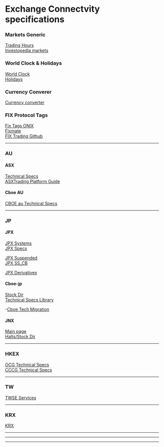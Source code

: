 # Exchange Connectvity specifications

### Markets Generic
[Trading Hours](https://www.tradinghours.com/markets)<br />
[Investopedia markets](https://www.investopedia.com/ask/answers/040115/when-do-stock-market-exchanges-close.asp) <br />

### World Clock & Holidays<br />
[World Clock](https://www.timeanddate.com/worldclock/personal.html?cities=179,136,248,102,236,176)<br />
[Holidays](https://www.timeanddate.com/calendar/?year=2023&country=26)<br />

### Currency Converer<br />
[Currency converter](https://finance.yahoo.com/currency-converter/)<br />

### FIX Protocol Tags<br />
[Fix Tags ONIX](https://www.onixs.biz/fix-dictionary/4.4/fields_by_tag.html)<br />
[Fixmate](https://fiximate.fixtrading.org/)<br />
[FIX Trading Github](https://github.com/FIXTradingCommunity)<br />

-------------------------------------------------------------
### AU<br />
#### ASX<br />
[Technical Specs](https://www.asxonline.com/public/documents/asx-trade-technical-library.html)<br />
[ASXTrading Platform Guide](https://www.asx.com.au/documents/products/asx-24-trading-platform-guide.pdf)<br />

#### Cboe AU<br />
[CBOE au Technical Specs](https://www.cboe.com/au/equities/support/technical/)<br />

-------------------------------------------------------------
### JP<br />
#### JPX<br />
[JPX Systems](https://www.jpx.co.jp/english/systems/index.html)<br />
[JPX Specs](https://faqsd.jpx.co.jp/faq/show/3984?site_domain=en_application)<br />

[JPX Suspended](https://www.jpx.co.jp/english/markets/equities/suspended/index.html)<br />
[JPX SS_CB](https://www.jpx.co.jp/english/markets/equities/ss-reg/index.html)<br />

[JPX Derivatives](https://www.jpx.co.jp/english/derivatives/rules/index.html)<br />

#### Cboe-jp<br />
[Stock Dir](https://www.cboe.co.jp/en/get-connected/)<br />
[Technical Specs Library](https://www.cboe.co.jp/en/get-connected/get-connected-library/)<br />

-[Cboe Tech Migration](https://assets.website-files.com/62a7b0d177e4ab9ab3537a6e/62fabd1585594085f64e361a_Cboe%20Japan%20Technology%20Migration%20Overview%2C%20FINAL%20ENGLISH.pdf)

#### JNX<br />
[Main page](https://www.japannext.co.jp/)<br />
[Halts/Stock Dir](https://www.japannext.co.jp/en/trading)<br />

-------------------------------------------------------------
### HKEX<br />
[OCG Technical Specs](https://www.hkex.com.hk/Mutual-Market/Stock-Connect/Reference-Materials/Technical-Documents?sc_lang=en)<br />
[CCCG Technical Specs](https://www.hkex.com.hk/Mutual-Market/Stock-Connect/Reference-Materials/Technical-Documents/CCCG-Specifications?sc_lang=en)<br />

-------------------------------------------------------------
### TW<br />
[TWSE Services](https://www.twse.com.tw/en/about/company/service.html)<br />

-------------------------------------------------------------
### KRX<br />
[KRX](https://global.krx.co.kr/contents/GLB/04/0402/0402020000/GLB0402020000.jsp)<br />

-------------------------------------------------------------

-------------------------------------------------------------

-------------------------------------------------------------